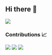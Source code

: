 ## Hi there 👋

[![](https://visitcount.itsvg.in/api?id=datntrong&label=Profile%20Views&icon=5&pretty=false)](https://visitcount.itsvg.in)



### Contributions 📈
<p>
  <img src="https://github-readme-stats.vercel.app/api?username=datntrong&show_icons=true&theme=shadow_blue&count_private=true&hide_border=true" />
  <img src="https://github-readme-streak-stats.herokuapp.com?user=datntrong&theme=onedark&hide_border=true&date_format=j%20M%5B%20Y%5D&fire=DD2727" />
  <img src="https://github-readme-stats.vercel.app/api/top-langs/?username=datntrong&langs_count=8&theme=onedark&hide_border=true&layout=compact" />
  <!-- <img src="https://github-readme-activity-graph.cyclic.app/graph?username=datntrong&theme=one-dark&hide_border=true&custom_title=Hanzo's%20Contribution%20Graph" /> -->
</p>

<!--
**datntrong/datntrong** is a ✨ _special_ ✨ repository because its `README.md` (this file) appears on your GitHub profile.

Here are some ideas to get you started:

- 🔭 I’m currently working on ...
- 🌱 I’m currently learning ...
- 👯 I’m looking to collaborate on ...
- 🤔 I’m looking for help with ...
- 💬 Ask me about ...
- 📫 How to reach me: ...
- 😄 Pronouns: ...
- ⚡ Fun fact: ...
-->
